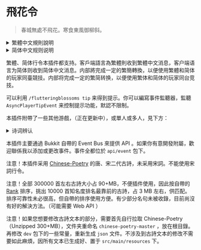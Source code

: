 # 飛花令

> 春城無處不飛花。寒食東風御柳斜。

<details>
    <summary>繁體中文規則說明</summary>
    飛花令是文人雅集所行酒令。本插件飛花令規則與詩詞大會之飛花令規則類似，但略有不同。
    輸入指令 “/flutteringblossoms join” 加入游戲。
    首先，每位玩家各說一個字，作爲行令字僃選。之後將人氣最高的字作爲行令字。
    每一位玩家按照次序，説出一句含有這個行令字的詩句。行令字的位置不論。祇要含有行令字即視作有效。但是不可以重復說他人已經説過的詩句。
    如行令字為“花”，有三位玩家參與。甲說“春江花朝秋月夜”，乙說“年年歲歲花相似”，丙說“人面桃花相映紅”。三位玩家全部説完則為一輪，此時又輪到甲。甲說“花間一壺酒”。乙丙在規定時間内不能對令，淘汰。
    當然，考慮到打字常會出錯，只要在規定時間内就可以修改自己的錯誤答案。
    每次對令都必須在消息的最前方加上“行令”二字。如“行令 春城無處不飛花”。
</details>

<details>
    <summary>简体中文规则说明</summary>
    飞花令是文人雅集所行酒令。本插件飞花令规则与诗词大会之飞花令规则类似，但略有不同。
    输入指令 “/flutteringblossoms join” 加入游戏。
    首先，每位玩家各说一个字，作为行令字备选。之后将人气最高的字作为行令字。
    每一位玩家按照次序，说出一句含有行令字的诗句。行令字的位置不论。只要含有这个字即视作有效。
    如行令字为“花”，有三位玩家参与。甲说“春江花朝秋月夜”，乙说“年年岁岁花相似”，丙说“人面桃花相映紅”。三位玩家全部说完则为一轮，此時又轮到甲。甲说“花间一壶酒”。乙丙在规定时间内不能对令，淘汰。
    当然，考虑到打字常会出错，只要在规定时间内就可以修改自己的错误答案。
    每次对令都必须在消息的最前方加上“行令”二字。如“行令 春城无处不飞花”。
</details>

繁體、简体行令本插件都支持。客戶端語言為繁體則收到繁體中文消息，客户端语言为简体则收到简体中文消息。内部將完成一定的繁簡轉換，以便使用繁體和简体的玩家同臺競技。内部将完成一定的繁简转换，以便使用繁体和简体的玩家同台竞技。

可以利用 `/flutteringblossoms tip` 来得到提示。你可以編寫事件監聽器，監聽 `AsyncPlayerTipEvent` 来控制提示功能，默認不限制。

本插件附帶了一些其他游戲，（正在更新中），或單人或多人，見下方：

<details>
    <summary>诗词辨认</summary>
    输入指令“/poetryidentification join” 加入游戏。
    这之后，将会显示一组乱序的字，玩家需要排列出一句正确的诗句。五言诗句有两个字作为干扰项（七选五），七言诗句有五个字作为干扰项（十二选七）。
    所有诗句全部来自《唐诗三百首》。
    最快排列正确者答对这一题。答对题数最多者获胜。
</details>

本插件主要通過 Bukkit 自帶的 Event Bus 來提供 API 。如果你有意開發附屬，歡迎聯係我以添加或更改事件。事件全都位於 `api/event` 包下。



注意！本插件采用 [Chinese-Poetry](www.github.com/Chinese-Poetry/Chinese-Poetry) 的唐、宋二代古詩，未采用宋詞。不能使用宋詞行令。

注意！全部 300000 首左右古詩大小占 90+MB，不便插件使用，因此按自帶的 [Rank](https://github.com/chinese-poetry/chinese-poetry/tree/master/rank) 排序，挑出 10000 首知名度排名最靠前的古詩，占 3 MB 左右，供匹配。排序可靠性未必很高，但自帶的排序使用方便。有少部分名句未被收錄，目前尚沒有好的解決方法。（可能需要 Web API ）

注意！如果您想要修改古詩文本的部分，需要首先自行拉取 Chinese-Poetry （Unzipped 300+MB），文件夹重命名 `chinese-poetry-master` ，放在根目錄。再修改 `dev` 包下的一些常量，重新生成 `json` 文件。不涉及到古詩文本的修改不需要如此麻煩，因所有文本已生成好、置于 `src/main/resources` 下。


